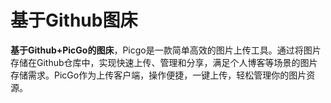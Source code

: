 # 基于Github图床

**基于Github+PicGo的图床**，Picgo是一款简单高效的图片上传工具。通过将图片存储在Github仓库中，实现快速上传、管理和分享，满足个人博客等场景的图片存储需求。PicGo作为上传客户端，操作便捷，一键上传，轻松管理你的图片资源。
